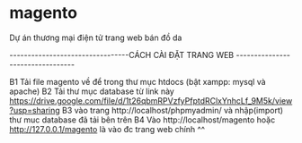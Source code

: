 # magento
Dự án thương mại điện tử
 trang web bán đồ da
 
---------------------------------CÁCH CÀI ĐẶT TRANG WEB ---------------------------------

B1 Tải file magento về để trong thư mục htdocs (bật xampp: mysql và apache)
B2 Tải thư mục database từ link này https://drive.google.com/file/d/1t26qbmRPVzfyPfptdRClxYnhcLf_9M5k/view?usp=sharing
B3 vào trang http://localhost/phpmyadmin/ và nhập(import) thư muc database đã tải bên trên
B4 Vào http://localhost/magento hoặc http://127.0.0.1/magento là vào đc trang web chính ^^
